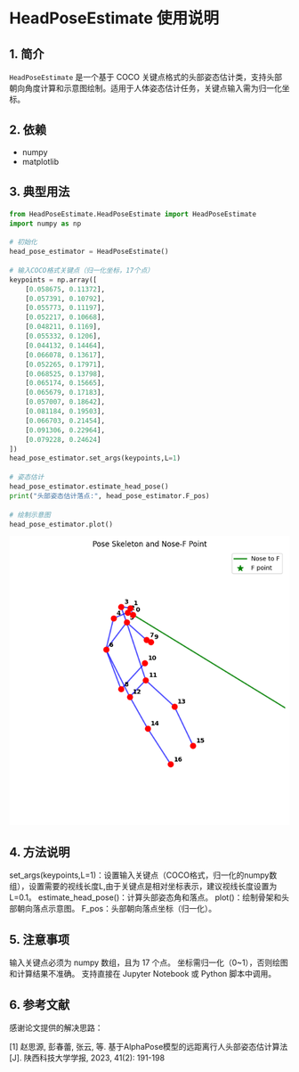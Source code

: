# HeadPoseEstimate 使用说明

## 1. 简介

`HeadPoseEstimate` 是一个基于 COCO 关键点格式的头部姿态估计类，支持头部朝向角度计算和示意图绘制。适用于人体姿态估计任务，关键点输入需为归一化坐标。

## 2. 依赖

- numpy
- matplotlib

## 3. 典型用法

```python
from HeadPoseEstimate.HeadPoseEstimate import HeadPoseEstimate
import numpy as np

# 初始化
head_pose_estimator = HeadPoseEstimate()

# 输入COCO格式关键点（归一化坐标，17个点）
keypoints = np.array([
    [0.058675, 0.11372],
    [0.057391, 0.10792],
    [0.055773, 0.11197],
    [0.052217, 0.10668],
    [0.048211, 0.1169],
    [0.055332, 0.1206],
    [0.044132, 0.14464],
    [0.066078, 0.13617],
    [0.052265, 0.17971],
    [0.068525, 0.13798],
    [0.065174, 0.15665],
    [0.065679, 0.17183],
    [0.057007, 0.18642],
    [0.081184, 0.19503],
    [0.066703, 0.21454],
    [0.091306, 0.22964],
    [0.079228, 0.24624]
])
head_pose_estimator.set_args(keypoints,L=1)

# 姿态估计
head_pose_estimator.estimate_head_pose()
print("头部姿态估计落点:", head_pose_estimator.F_pos)

# 绘制示意图
head_pose_estimator.plot()
```
![alt text](image.png)

## 4. 方法说明
set_args(keypoints,L=1)：设置输入关键点（COCO格式，归一化的numpy数组），设置需要的视线长度L,由于关键点是相对坐标表示，建议视线长度设置为L=0.1。
estimate_head_pose()：计算头部姿态角和落点。
plot()：绘制骨架和头部朝向落点示意图。
F_pos：头部朝向落点坐标（归一化）。

## 5. 注意事项
输入关键点必须为 numpy 数组，且为 17 个点。
坐标需归一化（0~1），否则绘图和计算结果不准确。
支持直接在 Jupyter Notebook 或 Python 脚本中调用。
## 6. 参考文献
感谢论文提供的解决思路：

[1] 赵思源, 彭春蕾, 张云, 等. 基于AlphaPose模型的远距离行人头部姿态估计算法[J]. 陕西科技大学学报, 2023, 41(2): 191-198